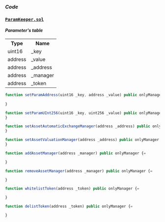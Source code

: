 ### *Code*
### [```ParamKeeper.sol```](https://github.com/dexe-network/dexe-asset-management/blob/js-tests-new-contract-with-pass/contracts/ParamKeeper.sol)

#### *Parameter's table*
<table class="iksweb">
	<tbody>
		<tr>
			<th>Type</th>
            <th>Name</th>
		</tr>
		<tr>
			<td>uint16</td>
			<td>_key</td>
		</tr>
		<tr>
			<td>address</td>
			<td>_value</td>
		</tr>
		<tr>
			<td>address</td>
			<td>_address</td>
		</tr>
		<tr>
			<td>address</td>
			<td>_manager</td>
		</tr>
		<tr>
			<td>address</td>
			<td>_token</td>
		</tr>
	</tbody>
</table>


```jsx title="инициализирует аккаунты участников социального трейда и фиксирует их в storage"
function setParamAddress(uint16 _key, address _value) public onlyManager {
  
}

function setParamUInt256(uint16 _key, uint256 _value) public onlyManager {
}
```

```jsx title="swap to pool"
function setAssetAutomaticExchangeManager(address _address) public onlyManager {
}
```

```jsx title="создание пары"
function setAssetValuationManager(address _address) public onlyManager {=
}
```

```jsx title="swap to pool"
function addAssetManager(address _manager) public onlyManager {=

}
```

```jsx title="добавление менеджера"
function removeAssetManager(address _manager) public onlyManager {=

}
```

```jsx title="удаляет менеджера"
function whitelistToken(address _token) public onlyManager {=

}
```
```jsx title="вставить текст(хуй)"
function delistToken(address _token) public onlyManager {=

}
```


